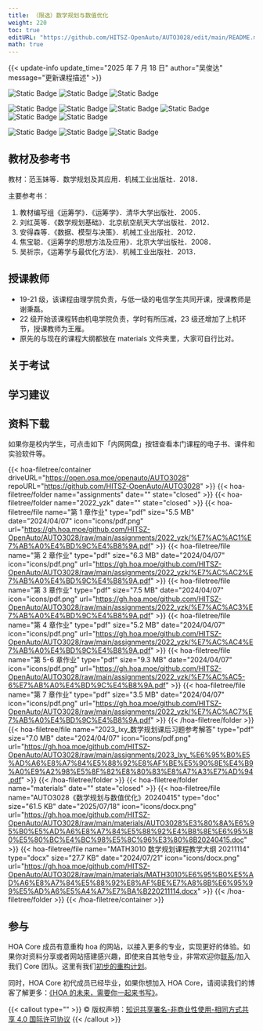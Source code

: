 ```yaml
---
title: （限选）数学规划与数值优化
weight: 220
toc: true
editURL: "https://github.com/HITSZ-OpenAuto/AUTO3028/edit/main/README.md"
math: true
---
```


{{< update-info update_time="2025 年 7 月 18 日" author="吴俊达" message="更新课程描述" >}}


<div class="img-div hx-mt-4 hx-flex-row hx-justify-start hx-items-center">

![Static Badge](https://img.shields.io/badge/%E8%80%83%E6%9F%A5%E8%AF%BE-green)
![Static Badge](https://img.shields.io/badge/%E5%AD%A6%E5%88%86（21%E7%BA%A7%E5%8F%8A%E4%B9%8B%E5%89%8D）-3-moccasin) ![Static Badge](https://img.shields.io/badge/%E5%AD%A6%E5%88%86（22%E7%BA%A7%E5%BC%80%E5%A7%8B）-2-moccasin)

![Static Badge](https://img.shields.io/badge/%E6%88%90%E7%BB%A9%E6%9E%84%E6%88%90（21%E7%BA%A7）-gold)
![Static Badge](https://img.shields.io/badge/%E4%BD%9C%E4%B8%9A-30%25-wheat)
![Static Badge](https://img.shields.io/badge/%E6%9C%9F%E6%9C%AB%E8%80%83%E8%AF%95-70%25-wheat)
![Static Badge](https://img.shields.io/badge/%E6%88%90%E7%BB%A9%E6%9E%84%E6%88%90（23%E7%BA%A7）-gold)
![Static Badge](https://img.shields.io/badge/%E4%BD%9C%E4%B8%9A-40%25-wheat)
![Static Badge](https://img.shields.io/badge/%E6%9C%9F%E6%9C%AB%E8%80%83%E8%AF%95-60%25-wheat)

![Static Badge](https://img.shields.io/badge/%E6%80%BB%E5%AD%A6%E6%97%B6（22%E7%BA%A7%E5%BC%80%E5%A7%8B）-32-gold)
![Static Badge](https://img.shields.io/badge/%E8%AE%B2%E8%AF%BE-28-wheat)
![Static Badge](https://img.shields.io/badge/%E4%B8%8A%E6%9C%BA-4-wheat)

</div>

## 教材及参考书

教材：范玉妹等．数学规划及其应用．机械工业出版社．2018．

主要参考书：

1. 教材编写组《运筹学》．《运筹学》．清华大学出版社．2005．
2. 刘红英等．《数学规划基础》．北京航空航天大学出版社．2012．
3. 安得森等．《数据、模型与决策》．机械工业出版社．2012．
4. 焦宝聪．《运筹学的思想方法及应用》．北京大学出版社．2008．
5. 吴祈宗，《运筹学与最优化方法》．机械工业出版社．2013．

## 授课教师

- 19-21 级，该课程由理学院负责，与低一级的电信学生共同开课，授课教师是谢秉磊。
- 22 级开始该课程转由机电学院负责，学时有所压减，23 级还增加了上机环节，授课教师为王雁。
- 原先的与现在的课程大纲都放在 materials 文件夹里，大家可自行比对。

## 关于考试

## 学习建议

## 资料下载

如果你是校内学生，可点击如下「内网网盘」按钮查看本门课程的电子书、课件和实验软件等。

{{< hoa-filetree/container driveURL="https://open.osa.moe/openauto/AUTO3028" repoURL="https://github.com/HITSZ-OpenAuto/AUTO3028" >}}
{{< hoa-filetree/folder name="assignments" date="" state="closed" >}}
{{< hoa-filetree/folder name="2022_yzk" date="" state="closed" >}}
{{< hoa-filetree/file name="第 1 章作业" type="pdf" size="5.5 MB" date="2024/04/07" icon="icons/pdf.png" url="https://gh.hoa.moe/github.com/HITSZ-OpenAuto/AUTO3028/raw/main/assignments/2022_yzk/%E7%AC%AC1%E7%AB%A0%E4%BD%9C%E4%B8%9A.pdf" >}}
{{< hoa-filetree/file name="第 2 章作业" type="pdf" size="6.3 MB" date="2024/04/07" icon="icons/pdf.png" url="https://gh.hoa.moe/github.com/HITSZ-OpenAuto/AUTO3028/raw/main/assignments/2022_yzk/%E7%AC%AC2%E7%AB%A0%E4%BD%9C%E4%B8%9A.pdf" >}}
{{< hoa-filetree/file name="第 3 章作业" type="pdf" size="7.5 MB" date="2024/04/07" icon="icons/pdf.png" url="https://gh.hoa.moe/github.com/HITSZ-OpenAuto/AUTO3028/raw/main/assignments/2022_yzk/%E7%AC%AC3%E7%AB%A0%E4%BD%9C%E4%B8%9A.pdf" >}}
{{< hoa-filetree/file name="第 4 章作业" type="pdf" size="5.2 MB" date="2024/04/07" icon="icons/pdf.png" url="https://gh.hoa.moe/github.com/HITSZ-OpenAuto/AUTO3028/raw/main/assignments/2022_yzk/%E7%AC%AC4%E7%AB%A0%E4%BD%9C%E4%B8%9A.pdf" >}}
{{< hoa-filetree/file name="第 5-6 章作业" type="pdf" size="9.3 MB" date="2024/04/07" icon="icons/pdf.png" url="https://gh.hoa.moe/github.com/HITSZ-OpenAuto/AUTO3028/raw/main/assignments/2022_yzk/%E7%AC%AC5-6%E7%AB%A0%E4%BD%9C%E4%B8%9A.pdf" >}}
{{< hoa-filetree/file name="第 7 章作业" type="pdf" size="3.5 MB" date="2024/04/07" icon="icons/pdf.png" url="https://gh.hoa.moe/github.com/HITSZ-OpenAuto/AUTO3028/raw/main/assignments/2022_yzk/%E7%AC%AC7%E7%AB%A0%E4%BD%9C%E4%B8%9A.pdf" >}}
{{< /hoa-filetree/folder >}}
{{< hoa-filetree/file name="2023_lxy_数学规划课后习题参考解答" type="pdf" size="7.0 MB" date="2024/04/07" icon="icons/pdf.png" url="https://gh.hoa.moe/github.com/HITSZ-OpenAuto/AUTO3028/raw/main/assignments/2023_lxy_%E6%95%B0%E5%AD%A6%E8%A7%84%E5%88%92%E8%AF%BE%E5%90%8E%E4%B9%A0%E9%A2%98%E5%8F%82%E8%80%83%E8%A7%A3%E7%AD%94.pdf" >}}
{{< /hoa-filetree/folder >}}
{{< hoa-filetree/folder name="materials" date="" state="closed" >}}
{{< hoa-filetree/file name="AUTO3028《数学规划与数值优化》20240415" type="doc" size="61.5 KB" date="2025/07/18" icon="icons/docx.png" url="https://gh.hoa.moe/github.com/HITSZ-OpenAuto/AUTO3028/raw/main/materials/AUTO3028%E3%80%8A%E6%95%B0%E5%AD%A6%E8%A7%84%E5%88%92%E4%B8%8E%E6%95%B0%E5%80%BC%E4%BC%98%E5%8C%96%E3%80%8B20240415.doc" >}}
{{< hoa-filetree/file name="MATH3010 数学规划课程教学大纲 20211114" type="docx" size="27.7 KB" date="2024/07/21" icon="icons/docx.png" url="https://gh.hoa.moe/github.com/HITSZ-OpenAuto/AUTO3028/raw/main/materials/MATH3010%E6%95%B0%E5%AD%A6%E8%A7%84%E5%88%92%E8%AF%BE%E7%A8%8B%E6%95%99%E5%AD%A6%E5%A4%A7%E7%BA%B220211114.docx" >}}
{{< /hoa-filetree/folder >}}
{{< /hoa-filetree/container >}}

## 参与

HOA Core 成员有意重构 hoa 的网站，以接入更多的专业，实现更好的体验。如果你对资料分享或者网站搭建感兴趣，即使来自其他专业，非常欢迎你[联系](mailto:hi@hoa.moe)/加入我们 Core 团队。这里有我们[初步的重构计划](https://historical-mousepad-286.notion.site/HOA-1f71751ad5fe80978c70d9e32330d7e6)。

同时，HOA Core 初代成员已经毕业，如果你想加入 HOA Core，请阅读我们的博客了解更多：[《HOA 的未来，需要你一起来书写》](https://hoa.moe/news/future-of-hoa)。

{{< callout type="" >}}
  © 版权声明：[知识共享署名-非商业性使用-相同方式共享 4.0 国际许可协议](https://creativecommons.org/licenses/by-nc-sa/4.0/)
{{< /callout >}}

